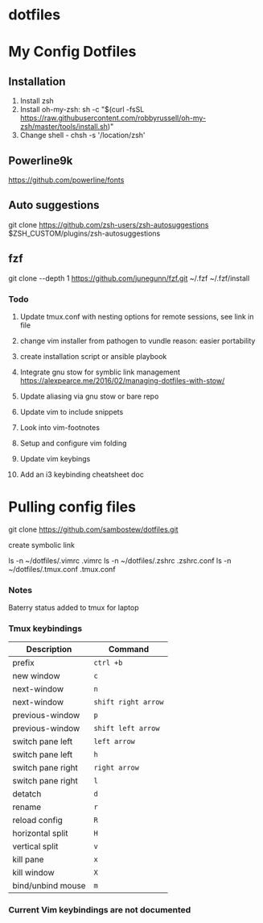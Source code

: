 # dotfiles
# My Config Dotfiles

## Installation 

1. Install zsh
2. Install oh-my-zsh:
sh -c "$(curl -fsSL https://raw.githubusercontent.com/robbyrussell/oh-my-zsh/master/tools/install.sh)"
3. Change shell - chsh -s '/location/zsh'

## Powerline9k

https://github.com/powerline/fonts

## Auto suggestions

git clone https://github.com/zsh-users/zsh-autosuggestions $ZSH_CUSTOM/plugins/zsh-autosuggestions

## fzf

git clone --depth 1 https://github.com/junegunn/fzf.git ~/.fzf
~/.fzf/install

### Todo

1. Update tmux.conf with nesting options for remote sessions, see link in file

2. change vim installer from pathogen to vundle
reason: easier portability

3. create installation script or ansible playbook
4. Integrate gnu stow for symblic link management
https://alexpearce.me/2016/02/managing-dotfiles-with-stow/
5. Update aliasing via gnu stow or bare repo 
6. Update vim to include snippets
7. Look into vim-footnotes
8. Setup and configure vim folding
9. Update vim keybings
10. Add an i3 keybinding cheatsheet doc

# Pulling config files

git clone https://github.com/sambostew/dotfiles.git

create symbolic link

ls -n ~/dotfiles/.vimrc .vimrc
ls -n ~/dotfiles/.zshrc .zshrc.conf
ls -n ~/dotfiles/.tmux.conf .tmux.conf

### Notes

Baterry status added to tmux for laptop


### Tmux keybindings

| Description | Command |
| ---     | ---         |
| prefix  | `ctrl +b`     |
| new window | `c`|
| next-window | `n` |
| next-window | `shift right arrow`|
| previous-window | `p` |
| previous-window | `shift left arrow` |
| switch pane left | `left arrow` |
| switch pane left | `h` |
| switch pane right| `right arrow`|
| switch pane right| `l` |
| detatch |`d` |
| rename     | `r`      |
| reload config     | `R`      |
| horizontal split     | `H`|
| vertical split  | `v`|
| kill pane | `x` |
| kill window | `X` |
| bind/unbind mouse | `m` |

### Current Vim keybindings are not documented
